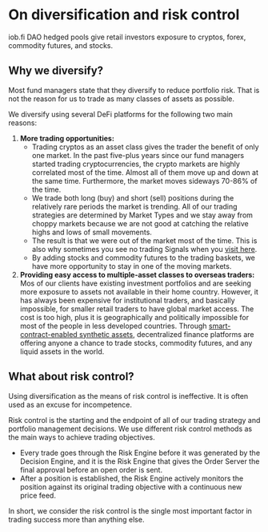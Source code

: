 # On diversification and risk control

iob.fi DAO hedged pools give retail investors exposure to cryptos, forex, commodity futures, and stocks.

## Why we diversify?

Most fund managers state that they diversify to reduce portfolio risk. That is not the reason for us to trade as many classes of assets as possible. 

We diversify using several DeFi platforms for the following two main reasons:

1. **More trading opportunities:** 
   * Trading cryptos as an asset class gives the trader the benefit of only one market. In the past five-plus years since our fund managers started trading cryptocurrencies, the crypto markets are highly correlated most of the time. Almost all of them move up and down at the same time. Furthermore, the market moves sideways 70-86% of the time. 
   * We trade both long \(buy\) and short \(sell\) positions during the relatively rare periods the market is trending. All of our trading strategies are determined by Market Types and we stay away from choppy markets because we are not good at catching the relative highs and lows of small movements. 
   * The result is that we were out of the market most of the time. This is also why sometimes you see no trading Signals when you [visit here](https://iobots.pro/signals). 
   * By adding stocks and commodity futures to the trading baskets, we have more opportunity to stay in one of the moving markets.    
2. **Providing easy access to multiple-asset classes to overseas traders:** Mos of our clients have existing investment portfolios and are seeking more exposure to assets not available in their home country. However, it has always been expensive for institutional traders, and basically impossible, for smaller retail traders to have global market access. The cost is too high, plus it is geographically and politically impossible for most of the people in less developed countries. Through [smart-contract-enabled synthetic assets](https://docs.iob.fi/getting-started/faq#defi), decentralized finance platforms are offering anyone a chance to trade stocks, commodity futures, and any liquid assets in the world. 

## What about risk control?

Using diversification as the means of risk control is ineffective. It is often used as an excuse for incompetence. 

Risk control is the starting and the endpoint of all of our trading strategy and portfolio management decisions. We use different risk control methods as the main ways to achieve trading objectives. 

* Every trade goes through the Risk Engine before it was generated by the Decision Engine, and it is the Risk Engine that gives the Order Server the final approval before an open order is sent.
* After a position is established, the Risk Engine actively monitors the position against its original trading objective with a continuous new price feed.

In short, we consider the risk control is the single most important factor in trading success more than anything else.

 

